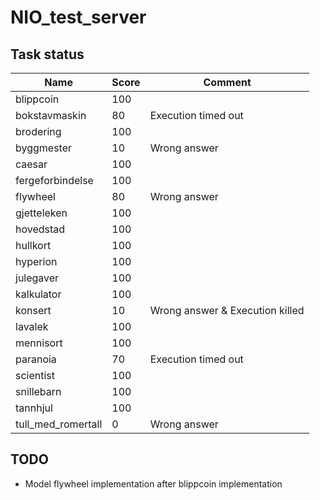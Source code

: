 # NIO_test_server
## Task status
| Name | Score | Comment |
|------|-------|---------|
| blippcoin  | 100  | |
| bokstavmaskin | 80 | Execution timed out |
| brodering  | 100 | |
| byggmester | 10  | Wrong answer |
| caesar     | 100 | |
| fergeforbindelse | 100 | |
| flywheel   | 80  | Wrong answer |
| gjetteleken | 100 | |
| hovedstad   | 100 | |
| hullkort    | 100 | |
| hyperion    | 100 | |
| julegaver   | 100 | |
| kalkulator  | 100 | |
| konsert     | 10  | Wrong answer & Execution killed |
| lavalek     | 100 | |
| mennisort   | 100 | |
| paranoia    | 70  | Execution timed out |
| scientist   | 100 | |
| snillebarn  | 100 | |
| tannhjul    | 100 | |
| tull_med_romertall | 0 | Wrong answer |

## TODO
- Model flywheel implementation after blippcoin implementation
